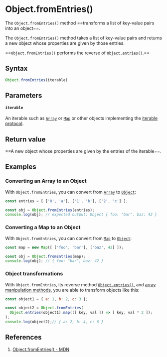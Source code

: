 # Object.fromEntries()

The `Object.fromEntries()` method ==transforms a list of key-value pairs into an object==.

The `Object.fromEntries()` method takes a list of key-value pairs and returns a new object whose properties are given by those entries.

==`Object.fromEntries()` performs the reverse of [`Object.entries()`](https://developer.mozilla.org/en-US/docs/Web/JavaScript/Reference/Global_Objects/Object/entries).==

## Syntax

```js
Object.fromEntries(iterable)
```

## Parameters

#### `iterable`

An iterable such as [`Array`](https://developer.mozilla.org/en-US/docs/Web/JavaScript/Reference/Global_Objects/Array) or [`Map`](https://developer.mozilla.org/en-US/docs/Web/JavaScript/Reference/Global_Objects/Map) or other objects implementing the [iterable protocol](https://developer.mozilla.org/en-US/docs/Web/JavaScript/Reference/Iteration_protocols#the_iterable_protocol).

## Return value

==A new object whose properties are given by the entries of the iterable==.

## Examples

### Converting an Array to an Object

With `Object.fromEntries`, you can convert from [`Array`](https://developer.mozilla.org/en-US/docs/Web/JavaScript/Reference/Global_Objects/Array) to [`Object`](https://developer.mozilla.org/en-US/docs/Web/JavaScript/Reference/Global_Objects/Object):

```js
const entries = [ ['0', 'a'], ['1', 'b'], ['2', 'c'] ];

const obj = Object.fromEntries(entries);
console.log(obj); // expected output: Object { foo: "bar", baz: 42 }
```

### Converting a Map to an Object

With `Object.fromEntries`, you can convert from [`Map`](https://developer.mozilla.org/en-US/docs/Web/JavaScript/Reference/Global_Objects/Map) to [`Object`](https://developer.mozilla.org/en-US/docs/Web/JavaScript/Reference/Global_Objects/Object):

```js
const map = new Map([ ['foo', 'bar'], ['baz', 42] ]);

const obj = Object.fromEntries(map);
console.log(obj); // { foo: "bar", baz: 42 }
```

### Object transformations

With `Object.fromEntries`, its reverse method [`Object.entries()`](https://developer.mozilla.org/en-US/docs/Web/JavaScript/Reference/Global_Objects/Object/entries), and [array manipulation methods](https://developer.mozilla.org/en-US/docs/Web/JavaScript/Reference/Global_Objects/Array#instance_methods), you are able to transform objects like this:

```js
const object1 = { a: 1, b: 2, c: 3 };

const object2 = Object.fromEntries(
  Object.entries(object1).map(([ key, val ]) => [ key, val * 2 ]);
);
console.log(object2);// { a: 2, b: 4, c: 6 }
```

## References

1. [Object.fromEntries() - MDN](https://developer.mozilla.org/en-US/docs/Web/JavaScript/Reference/Global_Objects/Object/fromEntries)